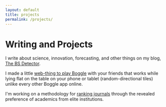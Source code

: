 ```yaml
---
layout: default
title: projects
permalink: /projects/
---
```


# Writing and Projects

I write about science, innovation, forecasting, and other things on my blog, [The BS Detector](https://thebsdetector.substack.com/).

I made a little [web-thing to play Boggle](http://benshindel.github.io/boggle/) with your friends that works while lying flat on the table on your phone or tablet (random-directional tiles) unlike every other Boggle app online.

I'm working on a methodology for [ranking journals](http://benshindel.github.io/journal-ranking/) through the revealed preference of academics from elite institutions.
